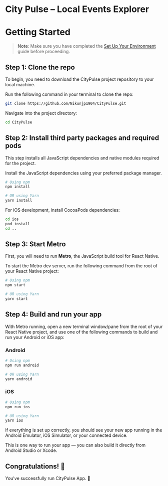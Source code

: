 # City Pulse – Local Events Explorer

# Getting Started

> **Note**: Make sure you have completed the [Set Up Your Environment](https://reactnative.dev/docs/set-up-your-environment) guide before proceeding.

## Step 1: Clone the repo

To begin, you need to download the CityPulse project repository to your local machine.

Run the following command in your terminal to clone the repo:

```sh
git clone https://github.com/Nikunjp1904/CityPulse.git
```
Navigate into the project directory:
```sh
cd CityPulse
```

## Step 2: Install third party packages and required pods

This step installs all JavaScript dependencies and native modules required for the project.

Install the JavaScript dependencies using your preferred package manager.

```sh
# Using npm
npm install

# OR using Yarn
yarn install
```

For iOS development, install CocoaPods dependencies:
```sh
cd ios
pod install
cd ..
```

## Step 3: Start Metro

First, you will need to run **Metro**, the JavaScript build tool for React Native.

To start the Metro dev server, run the following command from the root of your React Native project:

```sh
# Using npm
npm start

# OR using Yarn
yarn start
```

## Step 4: Build and run your app

With Metro running, open a new terminal window/pane from the root of your React Native project, and use one of the following commands to build and run your Android or iOS app:

### Android

```sh
# Using npm
npm run android

# OR using Yarn
yarn android
```

### iOS

```sh
# Using npm
npm run ios

# OR using Yarn
yarn ios
```

If everything is set up correctly, you should see your new app running in the Android Emulator, iOS Simulator, or your connected device.

This is one way to run your app — you can also build it directly from Android Studio or Xcode.

## Congratulations! :tada:

You've successfully run CityPulse App. :partying_face:

